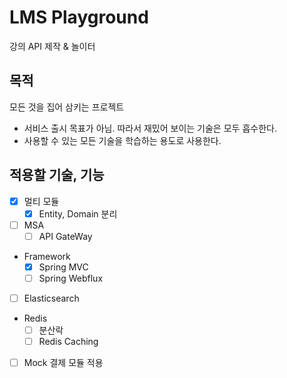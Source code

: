 # LMS Playground
강의 API 제작 & 놀이터
## 목적
모든 것을 집어 삼키는 프로젝트
* 서비스 출시 목표가 아님. 따라서 재밌어 보이는 기술은 모두 흡수한다.
* 사용할 수 있는 모든 기술을 학습하는 용도로 사용한다.

## 적용할 기술, 기능
* [x] 멀티 모듈
  * [x] Entity, Domain 분리
* [ ] MSA
  * [ ] API GateWay
* Framework
  * [x] Spring MVC
  * [ ] Spring Webflux
* [ ] Elasticsearch
* Redis
  * [ ] 분산락
  * [ ] Redis Caching
* [ ] Mock 결제 모듈 적용
